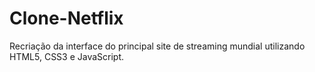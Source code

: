 # Clone-Netflix
Recriação da interface do principal site de streaming mundial utilizando HTML5, CSS3 e JavaScript.

